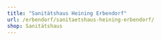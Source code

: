 ```yaml
---
title: "Sanitätshaus Heining Erbendorf"
url: /erbendorf/sanitaetshaus-heining-erbendorf/
shop: Sanitätshaus
---
```

